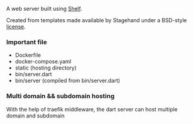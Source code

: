 A web server built using [Shelf](https://pub.dartlang.org/packages/shelf).

Created from templates made available by Stagehand under a BSD-style
[license](https://github.com/dart-lang/stagehand/blob/master/LICENSE).



### Important file
- Dockerfile
- docker-compose.yaml
- static (hosting directory)
- bin/server.dart
- bin/server (compiled from bin/server.dart)

### Multi domain && subdomain hosting
With the help of traefik middleware, the dart server can host multiple domain and subdomain